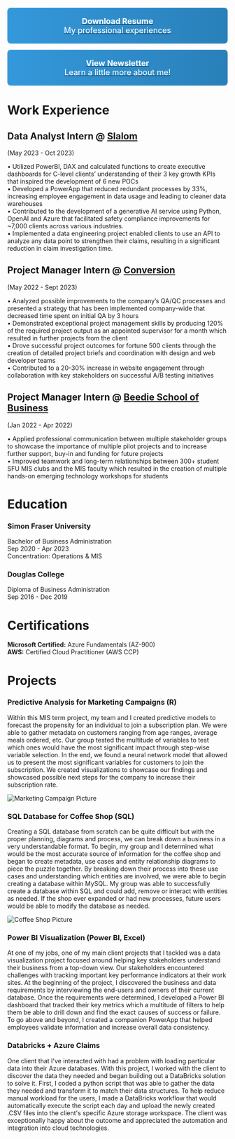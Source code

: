 <!-- [Download Resume](files/GitHub_CAResume.docx){: style="display: block; padding: 20px; margin: 10px auto; background: linear-gradient(to right, #3498db, #2980b9); color: white; text-align: center; text-decoration: none; font-size: 18px; border: none; border-radius: 8px;"} -->

[<span style="display: block; padding: 20px; margin: 10px auto; background: linear-gradient(to right, #3498db, #2980b9); color: white; text-align: center; text-decoration: none; font-size: 18px; border: none; border-radius: 8px;">**Download Resume**<br>My professional experiences</span>](files/CarloAcobResume.docx)


[<span style="display: block; padding: 20px; margin: 10px auto; background: linear-gradient(to right, #3498db, #2980b9); color: white; text-align: center; text-decoration: none; font-size: 18px; border: none; border-radius: 8px;">**View Newsletter**<br>Learn a little more about me!</span>](files/CarloNewsletter.png)



<!-- [View Newsletter](files/CarloNewsletter.png){: style="display: block; padding: 20px; margin: 10px auto; background: linear-gradient(to right, #3498db, #2980b9); color: white; text-align: center; text-decoration: none; font-size: 18px; border: none; border-radius: 8px;"} -->


# Work Experience

## Data Analyst Intern @ [Slalom](https://www.slalom.com/)  
(May 2023 - Oct 2023)  

• Utilized PowerBI, DAX and calculated functions to create executive dashboards for C-level clients’ understanding of their 3 key growth KPIs that inspired the development of 6 new POCs  
• Developed a PowerApp that reduced redundant processes by 33%, increasing employee engagement in data usage and leading to cleaner data warehouses  
• Contributed to the development of a generative AI service using Python, OpenAI and Azure that facilitated safety compliance improvements for ~7,000 clients across various industries.  
• Implemented a data engineering project enabled clients to use an API to analyze any data point to strengthen their claims, resulting in a significant reduction in claim investigation time.  

## Project Manager Intern @ [Conversion](https://conversion.com/)  
(May 2022 - Sept 2023)  

• Analyzed possible improvements to the company’s QA/QC processes and presented a strategy that has been implemented company-wide that decreased time spent on initial QA by 3 hours  
• Demonstrated exceptional project management skills by producing 120% of the required project output as an appointed supervisor for a month which resulted in further projects from the client  
• Drove successful project outcomes for fortune 500 clients through the creation of detailed project briefs and coordination with design and web developer teams  
• Contributed to a 20-30% increase in website engagement through collaboration with key stakeholders on successful A/B testing initiatives  

## Project Manager Intern @ [Beedie School of Business](https://beedie.sfu.ca/)  
(Jan 2022 - Apr 2022)

• Applied professional communication between multiple stakeholder groups to showcase the importance of multiple pilot projects and to increase further support, buy-in and funding for future projects  
• Improved teamwork and long-term relationships between 300+ student SFU MIS clubs and the MIS faculty which resulted in the creation of multiple hands-on emerging technology workshops for students  



# Education
### Simon Fraser University  
Bachelor of Business Administration  
Sep 2020 - Apr 2023  
Concentration: Operations & MIS  

### Douglas College  
Diploma of Business Administration  
Sep 2016 - Dec 2019  


# Certifications
**Microsoft Certified:** Azure Fundamentals (AZ-900)  
**AWS:** Certified Cloud Practitioner (AWS CCP)  


# Projects
### Predictive Analysis for Marketing Campaigns (R)
Within this MIS term project, my team and I created predictive models to forecast the propensity for an individual to join a subscription plan.
We were able to gather metadata on customers ranging from age ranges, average meals ordered, etc. Our group tested the multitude of variables
to test which ones would have the most significant impact through step-wise variable selection. In the end, we found a neural network model that allowed us
to present the most significant variables for customers to join the subscription. We created visualizations to showcase our findings and showcased possible
next steps for the company to increase their subscription rate.  

![Marketing Campaign Picture](https://foundr.com/wp-content/uploads/2023/03/Marketing-campaign.jpg)

### SQL Database for Coffee Shop (SQL)
Creating a SQL database from scratch can be quite difficult but with the proper planning, diagrams and process, we can break down a business in a very understandable format.
To begin, my group and I determined what would be the most accurate source of information for the coffee shop and began to create metadata, use cases and entity relationship diagrams
to piece the puzzle together. By breaking down their process into these use cases and understanding which entities are involved, we were able to begin creating a database within MySQL. My group was able to successfully create a database within SQL and could add, remove or interact with entities as needed. If the shop ever expanded or had new processes, future users would be able to modify the database as needed.  

![Coffee Shop Picture](https://perfectdailygrind.com/wp-content/uploads/2019/02/coffee-bar.jpg)

### Power BI Visualization  (Power BI, Excel)
At one of my jobs, one of my main client projects that I tackled was a data visualization project focused around helping key stakeholders understand their business from a top-down view. Our stakeholders encountered challenges with tracking important key performance indicators at their work sites. At the beginning of the project, I discovered the business and data requirements by interviewing the end-users and owners of their current database. Once the requirements were determined, I developed a Power BI dashboard that tracked their key metrics which a multitude of filters to help them be able to drill down and find the exact causes of success or failure. To go above and beyond, I created a companion PowerApp that helped employees validate information and increase overall data consistency.


### Databricks + Azure Claims  
One client that I've interacted with had a problem with loading particular data into their Azure databases. With this project, I worked with the client to discover the data they needed and began building out a DataBricks solution to solve it. First, I coded a python script that was able to gather the data they needed and transform it to match their data structures. To help reduce manual workload for the users, I made a DataBricks workflow that would automatically execute the script each day and upload the newly created .CSV files into the client's specific Azure storage workspace. The client was exceptionally happy about the outcome and appreciated the automation and integration into cloud technologies.